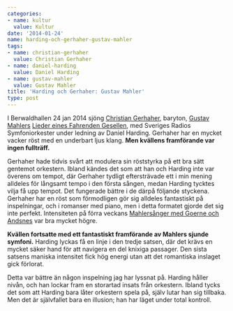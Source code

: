 ```yaml
---
categories:
- name: kultur
  value: Kultur
date: '2014-01-24'
name: harding-och-gerhaher-gustav-mahler
tags:
- name: christian-gerhaher
  value: Christian Gerhaher
- name: daniel-harding
  value: Daniel Harding
- name: gustav-mahler
  value: Gustav Mahler
title: 'Harding och Gerhaher: Gustav Mahler'
type: post
---
```

I Berwaldhallen 24 jan 2014 sjöng [Christian Gerhaher](http://en.wikipedia.org/wiki/Christian_Gerhaher), baryton, [Gustav Mahlers](http://sv.wikipedia.org/wiki/Gustav_Mahler) [Lieder eines Fahrenden Gesellen](http://en.wikipedia.org/wiki/Lieder_eines_fahrenden_Gesellen), med Sveriges Radios Symfoniorkester under ledning av Daniel Harding. Gerhaher har en mycket vacker röst med en underbart ljus klang. **Men kvällens framförande var ingen fullträff.**



Gerhaher hade tidvis svårt att modulera sin röststyrka på ett bra sätt gentemot orkestern. Ibland kändes det som att han och Harding inte var överens om tempot, där Gerhaher tydligt eftersträvade ett i min mening alldeles för långsamt tempo i den första sången, medan Harding tycktes vilja få upp tempot. Det fungerade bättre i de därpå följande styckena. Gerhaher har en  röst som förmodligen gör sig alldeles fantastiskt på inspelningar, och i romanser med piano, men i detta formatet gjorde det sig inte perfekt. Intensiteten på förra veckans [Mahlersånger med Goerne och Andsnes](/2014/01/17/goerne-och-andsnes-i-konserthuset-mahler-och-sjostakovitj/) var bra mycket högre.

**Kvällen fortsatte med ett fantastiskt framförande av Mahlers sjunde symfoni.** Harding lyckas få en linje i den tredje satsen, där det krävs en mycket säker hand för att navigera en del knixiga passager. Den sista satsens maniska intensitet fick hög energi utan att det romantiska inslaget gick förlorat.

Detta var bättre än någon inspelning jag har lyssnat på. Harding håller nivån, och han lockar fram en storartad insats från orkestern. Ibland tycks det som att Harding bara låter orkestern spela på, själv lutar han sig tillbaka. Men det är självfallet bara en illusion; han har läget under total kontroll.

